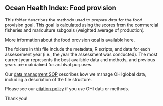 ## Ocean Health Index: Food provision

This folder describes the methods used to prepare data for the food provision goal.  This goal is calculated using the scores from the commercial fisheries and mariculture subgoals (weighted average of production).

More information about the food provision goal is available [here](http://ohi-science.org/goals/#food-provision).

The folders in this file include the metadata, R scripts, and data for each assessement year (i.e., the year the assessment was conducted).  The most current year represents the best available data and methods, and previous years are maintained for archival purposes.

Our [data managment SOP](https://rawgit.com/OHI-Science/ohiprep/master/src/dataOrganization_SOP.html) describes how we manage OHI global data, including a description of the file structure.

Please see our [citation policy](http://ohi-science.org/citation-policy/) if you use OHI data or methods.

Thank you!

